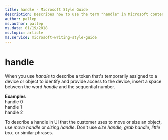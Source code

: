 ```yaml
---
title: handle - Microsoft Style Guide
description: Describes how to use the term "handle" in Microsoft content.
author: pallep
ms.author: pallep
ms.date: 01/19/2018
ms.topic: article
ms.service: microsoft-writing-style-guide
---
```


# handle

When you use *handle* to
describe a token that's temporarily assigned to a device or object to
identify and provide access to the device, insert a space between
the word *handle* and the sequential number.

**Examples**   
handle 0  
handle 1  
handle 2

To describe a handle in UI that the customer uses to move or size an object, use *move handle* or *sizing handle*. Don't use *size handle, grab handle, little box,* or similar phrases.

